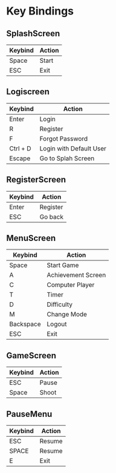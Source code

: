 # Key Bindings

## SplashScreen
| Keybind | Action |
| ------- | ------ |
| Space | Start |
| ESC | Exit |

## Logiscreen
| Keybind | Action |
| ------- | ------ |
| Enter | Login |
| R | Register |
| F | Forgot Password |
| Ctrl + D | Login with Default User |
| Escape | Go to Splah Screen |

## RegisterScreen
| Keybind | Action |
| ------- | ------ |
| Enter | Register |
| ESC | Go back |

## MenuScreen
| Keybind | Action |
| ------- | ------ |
| Space | Start Game |
| A | Achievement Screen |
| C | Computer Player |
| T | Timer |
| D | Difficulty |
| M | Change Mode |
| Backspace | Logout |
| ESC | Exit |

## GameScreen
| Keybind | Action |
| ------- | ------ |
| ESC | Pause |
| Space | Shoot |

## PauseMenu
| Keybind | Action |
| ------- | ------ |
| ESC | Resume |
| SPACE | Resume |
| E | Exit |
